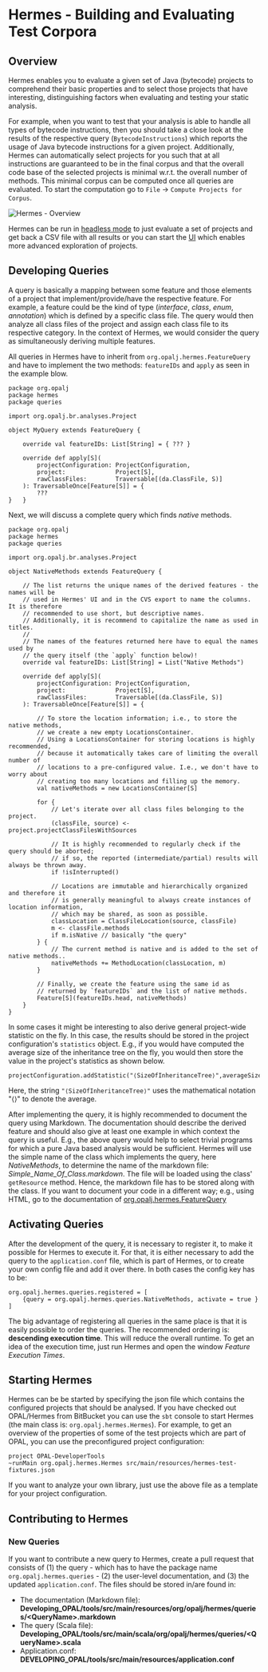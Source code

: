 # Hermes - Building and Evaluating Test Corpora

## Overview
Hermes enables you to evaluate a given set of Java (bytecode) projects to comprehend their basic properties and to select those projects that have interesting, distinguishing factors when evaluating and testing your static analysis.

For example, when you want to test that your analysis is able to handle all types of bytecode instructions, then you should take a close look at the results of the respective query (`BytecodeInstructions`) which reports the usage of Java bytecode instructions for a given project. Additionally, Hermes can automatically select projects for you such that at all instructions are guaranteed to be in the final corpus and that the overall code base of the selected projects is minimal w.r.t. the overall number of methods. This minimal corpus can be computed once all queries are evaluated. To start the computation go to `File` &rarr; `Compute Projects for Corpus`.

![Hermes - Overview](images/Hermes.png)

Hermes can be run in [headless mode](http://www.opal-project.de/library/api/SNAPSHOT/org/opalj/hermes/HermesCLI$.html) to just evaluate a set of projects and get back a CSV file with all results or you can start the [UI](http://www.opal-project.de/library/api/SNAPSHOT/org/opalj/hermes/Hermes$.html) which enables more advanced exploration of projects.

## Developing Queries
A query is basically a mapping between some feature and those elements of a project that implement/provide/have the respective feature. For example, a feature could be the kind of type (*interface*, *class*, *enum*, *annotation*) which is defined by a specific class file. The query would then analyze all class files of the project and assign each class file to its respective category. In the context of Hermes, we would consider the query as simultaneously deriving multiple features.

All queries in Hermes have to inherit from `org.opalj.hermes.FeatureQuery` and have to implement the two methods: `featureIDs` and `apply` as seen in the example blow.

    package org.opalj
    package hermes
    package queries

    import org.opalj.br.analyses.Project

    object MyQuery extends FeatureQuery {

        override val featureIDs: List[String] = { ??? }

        override def apply[S](
            projectConfiguration: ProjectConfiguration,
            project:              Project[S],
            rawClassFiles:        Traversable[(da.ClassFile, S)]
        ): TraversableOnce[Feature[S]] = {
            ???
    }   }

Next, we will discuss a complete query which finds *native* methods.

    package org.opalj
    package hermes
    package queries

    import org.opalj.br.analyses.Project

    object NativeMethods extends FeatureQuery {

        // The list returns the unique names of the derived features - the names will be
        // used in Hermes' UI and in the CVS export to name the columns. It is therefore
        // recommended to use short, but descriptive names.
        // Additionally, it is recommend to capitalize the name as used in titles.
        //
        // The names of the features returned here have to equal the names used by
        // the query itself (the `apply` function below)!
        override val featureIDs: List[String] = List("Native Methods")

        override def apply[S](
            projectConfiguration: ProjectConfiguration,
            project:              Project[S],
            rawClassFiles:        Traversable[(da.ClassFile, S)]
        ): TraversableOnce[Feature[S]] = {

            // To store the location information; i.e., to store the native methods,
            // we create a new empty LocationsContainer.
            // Using a LocationsContainer for storing locations is highly recommended,
            // because it automatically takes care of limiting the overall number of
            // locations to a pre-configured value. I.e., we don't have to worry about
            // creating too many locations and filling up the memory.
            val nativeMethods = new LocationsContainer[S]

            for {
                // Let's iterate over all class files belonging to the project.
                (classFile, source) <- project.projectClassFilesWithSources

                // It is highly recommended to regularly check if the query should be aborted;
                // if so, the reported (intermediate/partial) results will always be thrown away.
                if !isInterrupted()

                // Locations are immutable and hierarchically organized and therefore it
                // is generally meaningful to always create instances of location information,
                // which may be shared, as soon as possible.
                classLocation = ClassFileLocation(source, classFile)
                m <- classFile.methods
                if m.isNative // basically "the query"
            } {
                // The current method is native and is added to the set of native methods..
                nativeMethods += MethodLocation(classLocation, m)
            }

            // Finally, we create the feature using the same id as
            // returned by `featureIDs` and the list of native methods.
            Feature[S](featureIDs.head, nativeMethods)
        }
    }

In some cases it might be interesting to also derive general project-wide statistic on the fly. In this case, the results should be stored in the project configuration's `statistics` object. E.g., if you would have computed the average size of the inheritance tree on the fly, you would then store the value in the project's statistics as shown below.

    projectConfiguration.addStatistic("⟨SizeOfInheritanceTree⟩",averageSizeOfInheritanceTree)

Here, the string `"⟨SizeOfInheritanceTree⟩"` uses the mathematical notation "⟨⟩" to denote the average.

After implementing the query, it is highly recommended to document the query using Markdown. The documentation should describe the derived feature and should also give at least one example in which context the query is useful. E.g., the above query would help to select trivial programs for which a pure Java based analysis would be sufficient. Hermes will use the simple name of the class which implements the query, here *NativeMethods*, to determine the name of the markdown file: *Simple_Name_Of_Class.markdown*. The file will be loaded using the class' `getResource` method. Hence, the markdown file has to be stored along with the class. If you want to document your code in a different way; e.g., using HTML, go to the documentation of [org.opalj.hermes.FeatureQuery](http://www.opal-project.de/library/api/SNAPSHOT/#org.opalj.hermes.FeatureQuery)

## Activating Queries

After the development of the query, it is necessary to register it, to make it possible for Hermes to execute it. For that, it is either necessary to add the query to the `application.conf` file, which is part of Hermes, or to create your own config file and add it over there. In both cases the config key has to be:

    org.opalj.hermes.queries.registered = [
        {query = org.opalj.hermes.queries.NativeMethods, activate = true }
    ]

The big advantage of registering all queries in the same place is that it is easily possible to order the queries. The recommended ordering is: **descending execution time**. This will reduce the overall runtime. To get an idea of the execution time, just run Hermes and open the window *Feature Execution Times*.

## Starting Hermes

Hermes can be be started by specifying the json file which contains the configured projects that should be analysed. If you have checked out OPAL/Hermes from BitBucket you can use the `sbt` console to start Hermes (the main class is: `org.opalj.hermes.Hermes`). For example, to get an overview of the properties of some of the test projects which are part of OPAL, you can use the preconfigured project configuration:

    project OPAL-DeveloperTools
    ~runMain org.opalj.hermes.Hermes src/main/resources/hermes-test-fixtures.json

If you want to analyze your own library, just use the above file as a template for your project configuration.

## Contributing to Hermes

### New Queries

If you want to contribute a new query to Hermes, create a pull request that consists of (1) the query - which has to have the package name `org.opalj.hermes.queries` - (2) the user-level documentation, and (3) the updated `application.conf`. The files should be stored in/are found in:

 - The documentation (Markdown file):  **Developing_OPAL/tools/src/main/resources/org/opalj/hermes/queries/&lt;QueryName&gt;.markdown**
 - The query (Scala file): **Developing_OPAL/tools/src/main/scala/org/opalj/hermes/queries/&lt;QueryName&gt;.scala**
 - Application.conf: **DEVELOPING_OPAL/tools/src/main/resources/application.conf**
